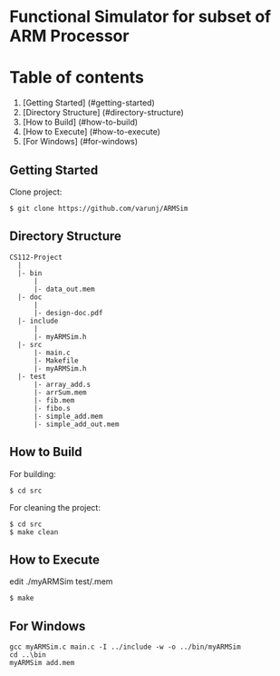 
Functional Simulator for subset of ARM Processor
================================================

# Table of contents
1. [Getting Started] (#getting-started)
2. [Directory Structure] (#directory-structure)
3. [How to Build] (#how-to-build)
4. [How to Execute] (#how-to-execute)
5. [For Windows] (#for-windows)

## Getting Started

Clone project:
```
$ git clone https://github.com/varunj/ARMSim
```

## Directory Structure
```
CS112-Project
  |
  |- bin
      |
      |- data_out.mem
  |- doc
      |
      |- design-doc.pdf
  |- include
      |
      |- myARMSim.h
  |- src
      |- main.c
      |- Makefile
      |- myARMSim.h
  |- test
      |- array_add.s
      |- arrSum.mem
      |- fib.mem
      |- fibo.s
      |- simple_add.mem
      |- simple_add_out.mem
```

## How to Build

For building:  
```
$ cd src
```

For cleaning the project:  
```
$ cd src
$ make clean
```


## How to Execute
edit
  ./myARMSim test/<filename>.mem  
```
$ make
```

## For Windows
```
gcc myARMSim.c main.c -I ../include -w -o ../bin/myARMSim
cd ..\bin
myARMSim add.mem
```
